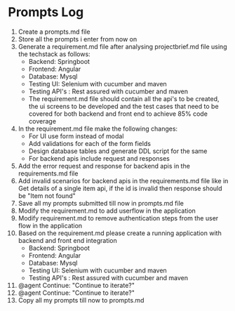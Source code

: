 # Prompts Log

1. Create a prompts.md file
2. Store all the prompts i enter from now on
3. Generate a requirement.md file after analysing projectbrief.md file using the techstack as follows:
   - Backend: Springboot
   - Frontend: Angular
   - Database: Mysql
   - Testing UI: Selenium with cucumber and maven
   - Testing API's : Rest assured with cucumber and maven
   - The requirement.md file should contain all the api's to be created, the ui screens to be developed and the test cases that need to be covered for both backend and front end to achieve 85% code coverage
4. In the requirement.md file make the following changes:
   - For UI use form instead of modal
   - Add validations for each of the form fields
   - Design database tables and generate DDL script for the same
   - For backend apis include request and responses
5. Add the error request and response for backend apis in the requirements.md file
6. Add invalid scenarios for backend apis in the requirements.md file like in Get details of a single item api, if the id is invalid then response should be "Item not found"
7. Save all my prompts submitted till now in prompts.md file
8. Modify the requirement.md to add userflow in the application
9. Modify requirement.md to remove authentication steps from the user flow in the application
10. Based on the requirement.md please create a running application with backend and front end integration
    - Backend: Springboot
    - Frontend: Angular 
    - Database: Mysql
    - Testing UI: Selenium with cucumber and maven
    - Testing API's : Rest assured with cucumber and maven
11. @agent Continue: "Continue to iterate?"
12. @agent Continue: "Continue to iterate?"
13. Copy all my prompts till now to prompts.md
